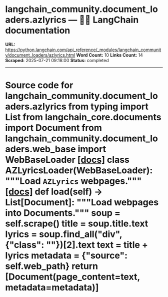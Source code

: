 # langchain_community.document_loaders.azlyrics — 🦜🔗 LangChain  documentation

**URL:** https://python.langchain.com/api_reference/_modules/langchain_community/document_loaders/azlyrics.html
**Word Count:** 10
**Links Count:** 14
**Scraped:** 2025-07-21 09:18:00
**Status:** completed

---

# Source code for langchain\_community.document\_loaders.azlyrics               from typing import List          from langchain_core.documents import Document          from langchain_community.document_loaders.web_base import WebBaseLoader                              [[docs]](https://python.langchain.com/api_reference/community/document_loaders/langchain_community.document_loaders.azlyrics.AZLyricsLoader.html#langchain_community.document_loaders.azlyrics.AZLyricsLoader)     class AZLyricsLoader(WebBaseLoader):         """Load `AZLyrics` webpages."""                         [[docs]](https://python.langchain.com/api_reference/community/document_loaders/langchain_community.document_loaders.azlyrics.AZLyricsLoader.html#langchain_community.document_loaders.azlyrics.AZLyricsLoader.load)         def load(self) -> List[Document]:             """Load webpages into Documents."""             soup = self.scrape()             title = soup.title.text             lyrics = soup.find_all("div", {"class": ""})[2].text             text = title + lyrics             metadata = {"source": self.web_path}             return [Document(page_content=text, metadata=metadata)]
